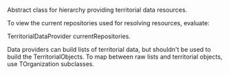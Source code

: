 Abstract class for hierarchy providing territorial data resources.

To view the current repositories used for resolving resources, evaluate:

TerritorialDataProvider currentRepositories.

Data providers can build lists of territorial data, but shouldn't be used to build the TerritorialObjects. To map between raw lists and territorial objects, use TOrganization subclasses.



